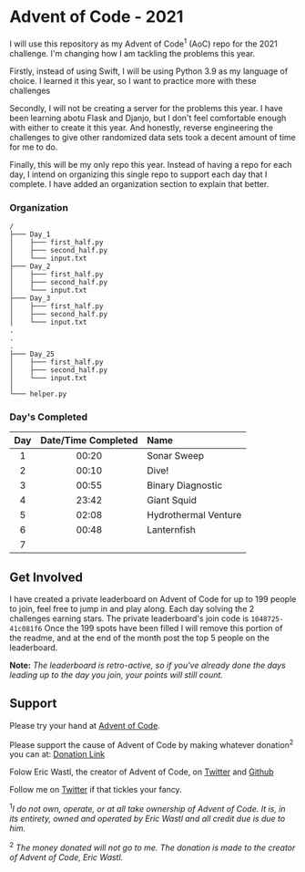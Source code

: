 # Advent of Code - 2021

I will use this repository as my Advent of Code<sup>1</sup> (AoC) repo for the 2021 challenge. I'm changing how I am tackling the problems this year.

Firstly, instead of using Swift, I will be using Python 3.9 as my language of choice. I learned it this year, so I want to practice more with these challenges

Secondly, I will not be creating a server for the problems this year. I have been learning abotu Flask and Djanjo, but I don't feel comfortable enough with either to create it this year. And honestly, reverse engineering the challenges to give other randomized data sets took a decent amount of time for me to do.

Finally, this will be my only repo this year. Instead of having a repo for each day, I intend on organizing this single repo to support each day that I complete. I have added an organization section to explain that better.

### Organization
```
/
├─── Day_1
│    ├─── first_half.py
│    ├─── second_half.py
│    └─── input.txt
├─── Day_2
│    ├─── first_half.py
│    ├─── second_half.py
│    └─── input.txt
├─── Day_3
│    ├─── first_half.py
│    ├─── second_half.py
│    └─── input.txt
.
.
.
├─── Day_25
│    ├─── first_half.py
│    ├─── second_half.py
│    └─── input.txt
│ 
└─── helper.py
```
### Day's Completed

| Day  | Date/Time Completed | Name                  |
| :-:  | :-----------------: | :-------------------- |
| 1    | 00:20               | Sonar Sweep           |
| 2    | 00:10               | Dive!                 |
| 3    | 00:55               | Binary Diagnostic     |
| 4    | 23:42               | Giant Squid           |
| 5    | 02:08               | Hydrothermal Venture  |
| 6    | 00:48               | Lanternfish           |
| 7    |  |  |

## Get Involved

I have created a private leaderboard on Advent of Code for up to 199 people to join, feel free to jump in and play along. Each day solving the 2 challenges earning stars. The private leaderboard's join code is `1048725-41c081f6` Once the 199 spots have been filled I will remove this portion of the readme, and at the end of the month post the top 5 people on the leaderboard.

**Note:** _The leaderboard is retro-active, so if you've already done the days leading up to the day you join, your points will still count._

## Support

Please try your hand at [Advent of Code](https://adventofcode.com).

Please support the cause of Advent of Code by making whatever donation<sup>2</sup> you can at: [Donation Link](https://adventofcode.com/2020/support)

Folow Eric Wastl, the creator of Advent of Code, on [Twitter](https://twitter.com/ericwastl) and [Github](https://github.com/topaz)

Follow me on [Twitter](https://twitter.com/BAChapin) if that tickles your fancy.

<sup>1</sup>_I do not own, operate, or at all take ownership of Advent of Code. It is, in its entirety, owned and operated by Eric Wastl and all credit due is due to him._

<sup>2</sup> _The money donated will not go to me. The donation is made to the creator of Advent of Code, Eric Wastl._